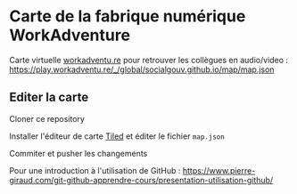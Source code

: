 # Carte de la fabrique numérique WorkAdventure

Carte virtuelle [workadventu.re](http://workadventu.re/) pour retrouver les collègues en audio/video : https://play.workadventu.re/_/global/socialgouv.github.io/map/map.json

## Editer la carte

Cloner ce repository

Installer l'éditeur de carte [Tiled](https://www.mapeditor.org) et éditer le fichier `map.json`

Commiter et pusher les changements

Pour une introduction à l'utilisation de GitHub : https://www.pierre-giraud.com/git-github-apprendre-cours/presentation-utilisation-github/
